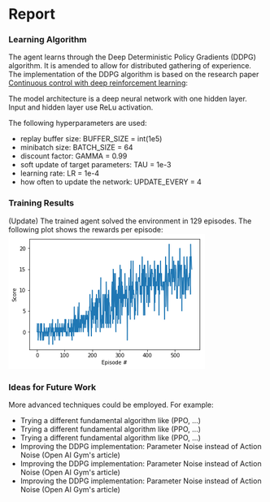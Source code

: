 # Report

### Learning Algorithm
The agent learns through the Deep Deterministic Policy Gradients (DDPG) algorithm. It is amended to allow for distributed gathering of experience. The implementation of the DDPG algorithm is based on the research paper [
Continuous control with deep reinforcement learning](https://arxiv.org/abs/1509.02971): 
  
The model architecture is a deep neural network with one hidden layer. Input and hidden layer use ReLu activation.  
  
The following hyperparameters are used:
* replay buffer size: BUFFER_SIZE = int(1e5)
* minibatch size: BATCH_SIZE = 64
* discount factor: GAMMA = 0.99
* soft update of target parameters: TAU = 1e-3
* learning rate: LR = 1e-4
* how often to update the network: UPDATE_EVERY = 4

### Training Results
(Update) The trained agent solved the environment in 129 episodes. The following plot shows the rewards per episode:
![reward plot](https://github.com/Heatequation/DRL_Project_Navigation/blob/master/reward_episodes.png)


### Ideas for Future Work
More advanced techniques could be employed. For example:
* Trying a different fundamental algorithm like (PPO, ...)
* Trying a different fundamental algorithm like (PPO, ...)
* Trying a different fundamental algorithm like (PPO, ...)
* Improving the DDPG implementation: Parameter Noise instead of Action Noise (Open AI Gym's article)
* Improving the DDPG implementation: Parameter Noise instead of Action Noise (Open AI Gym's article)
* Improving the DDPG implementation: Parameter Noise instead of Action Noise (Open AI Gym's article)
